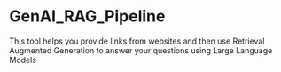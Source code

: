 # GenAI_RAG_Pipeline

This tool helps you provide links from websites and then use Retrieval Augmented Generation to answer your questions using Large Language Models
